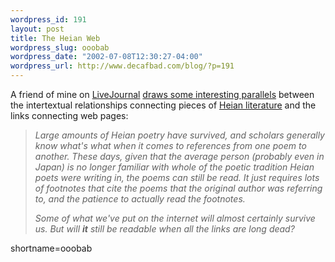 ```yaml
--- 
wordpress_id: 191
layout: post
title: The Heian Web
wordpress_slug: ooobab
wordpress_date: "2002-07-08T12:30:27-04:00"
wordpress_url: http://www.decafbad.com/blog/?p=191
---
```

<p>A friend of mine on <a href="http://www.decafbad.com/twiki/bin/view/Main/LiveJournal">LiveJournal</a> <a href="http://www.livejournal.com/talkpost.bml?journal=isolt&amp;itemid=111772">draws some interesting parallels</a> between the intertextual relationships connecting pieces of <a href="http://www.heian-library.com/english/hliterature.html">Heian literature</a> and the links connecting web pages:<blockquote><i>Large amounts of Heian poetry have survived, and scholars generally know what's what when it comes to references from one poem to another. These days, given that the average person (probably even in Japan) is no longer familiar with whole of the poetic tradition Heian poets were writing in, the poems can still be read. It just requires lots of footnotes that cite the poems that the original author was referring to, and the patience to actually read the footnotes.</p>
<p>Some of what we've put on the internet will almost certainly survive us. But will <strong>it</strong> still be readable when all the links are long dead?</i></blockquote></p>
<!--more-->
shortname=ooobab
